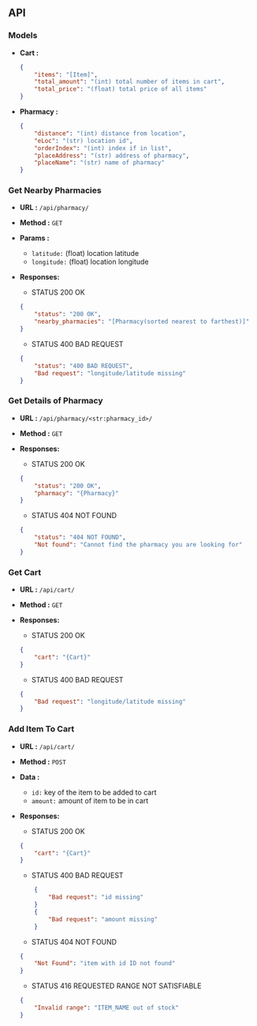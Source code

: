 ## API

### Models

-   **Cart :**

    ```json
    {
    	"items": "[Item]",
    	"total_amount": "(int) total number of items in cart",
    	"total_price": "(float) total price of all items"
    }
    ```

-   **Pharmacy :**
    ```json
    {
    	"distance": "(int) distance from location",
    	"eLoc": "(str) location id",
    	"orderIndex": "(int) index if in list",
    	"placeAddress": "(str) address of pharmacy",
    	"placeName": "(str) name of pharmacy"
    }
    ```

### Get Nearby Pharmacies

-   **URL :** `/api/pharmacy/`

-   **Method :** `GET`

-   **Params :**

    -   `latitude:` (float) location latitude
    -   `longitude:` (float) location longitude

-   **Responses:**

    -   STATUS 200 OK

    ```json
    {
    	"status": "200 OK",
    	"nearby_pharmacies": "[Pharmacy(sorted nearest to farthest)]"
    }
    ```

    -   STATUS 400 BAD REQUEST

    ```json
    {
    	"status": "400 BAD REQUEST",
    	"Bad request": "longitude/latitude missing"
    }
    ```

### Get Details of Pharmacy

-   **URL :** `/api/pharmacy/<str:pharmacy_id>/`

-   **Method :** `GET`

-   **Responses:**

    -   STATUS 200 OK

    ```json
    {
    	"status": "200 OK",
    	"pharmacy": "{Pharmacy}"
    }
    ```

    -   STATUS 404 NOT FOUND

    ```json
    {
    	"status": "404 NOT FOUND",
    	"Not found": "Cannot find the pharmacy you are looking for"
    }
    ```

### Get Cart

-   **URL :** `/api/cart/`

-   **Method :** `GET`

-   **Responses:**

    -   STATUS 200 OK

    ```json
    {
    	"cart": "{Cart}"
    }
    ```

    -   STATUS 400 BAD REQUEST

    ```json
    {
    	"Bad request": "longitude/latitude missing"
    }
    ```

### Add Item To Cart

-   **URL :** `/api/cart/`

-   **Method :** `POST`

-   **Data :**

    -   `id:` key of the item to be added to cart
    -   `amount:` amount of item to be in cart

-   **Responses:**

    -   STATUS 200 OK

    ```json
    {
    	"cart": "{Cart}"
    }
    ```

    -   STATUS 400 BAD REQUEST

    ```json
    	{
    		"Bad request": "id missing"
    	}
    	{
    		"Bad request": "amount missing"
    	}
    ```

    -   STATUS 404 NOT FOUND

    ```json
    {
    	"Not Found": "item with id ID not found"
    }
    ```

    -   STATUS 416 REQUESTED RANGE NOT SATISFIABLE

    ```json
    {
    	"Invalid range": "ITEM_NAME out of stock"
    }
    ```
